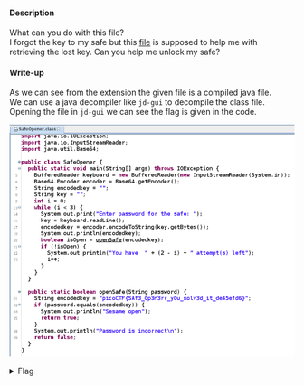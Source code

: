 #### Description

What can you do with this file?  
I forgot the key to my safe but this [file](SafeOpener.class) is supposed to help me with retrieving the lost key. Can you help me unlock my safe?

#### Write-up

As we can see from the extension the given file is a compiled java file.  
We can use a java decompiler like `jd-gui` to decompile the class file.  
Opening the file in `jd-gui` we can see the flag is given in the code.

![](jd-gui.png)

<details>
 <summary>Flag</summary>
 picoCTF{ASCII_IS_EASY_3CF4BFAD}
</details>
